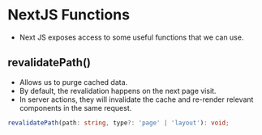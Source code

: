 # NextJS Functions

- Next JS exposes access to some useful functions that we can use.

## revalidatePath()

- Allows us to purge cached data.
- By default, the revalidation happens on the next page visit.
- In server actions, they will invalidate the cache and re-render relevant components in the same request.

```ts
revalidatePath(path: string, type?: 'page' | 'layout'): void;
```

